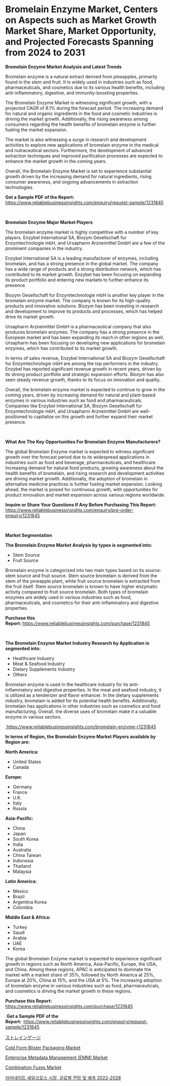 <p><h1>Bromelain Enzyme Market, Centers on Aspects such as Market Growth Market Share, Market Opportunity, and Projected Forecasts Spanning from 2024 to 2031</h1></p><p><strong>Bromelain Enzyme Market Analysis and Latest Trends</strong></p>
<p><p>Bromelain enzyme is a natural extract derived from pineapples, primarily found in the stem and fruit. It is widely used in industries such as food, pharmaceuticals, and cosmetics due to its various health benefits, including anti-inflammatory, digestive, and immunity-boosting properties.</p><p>The Bromelain Enzyme Market is witnessing significant growth, with a projected CAGR of 8.1% during the forecast period. The increasing demand for natural and organic ingredients in the food and cosmetic industries is driving the market growth. Additionally, the rising awareness among consumers regarding the health benefits of bromelain enzyme is further fueling the market expansion.</p><p>The market is also witnessing a surge in research and development activities to explore new applications of bromelain enzyme in the medical and nutraceutical sectors. Furthermore, the development of advanced extraction techniques and improved purification processes are expected to enhance the market growth in the coming years.</p><p>Overall, the Bromelain Enzyme Market is set to experience substantial growth driven by the increasing demand for natural ingredients, rising consumer awareness, and ongoing advancements in extraction technologies.</p></p>
<p><strong>Get a Sample PDF of the Report:&nbsp;</strong> <a href="https://www.reliablebusinessinsights.com/enquiry/request-sample/1231845">https://www.reliablebusinessinsights.com/enquiry/request-sample/1231845</a></p>
<p>&nbsp;</p>
<p><strong>Bromelain Enzyme Major Market Players</strong></p>
<p><p>The bromelain enzyme market is highly competitive with a number of key players. Enzybel International SA, Biozym Gesellschaft fur Enzymtechnologie mbH, and Ursapharm Arzneimittel GmbH are a few of the prominent companies in the industry.</p><p>Enzybel International SA is a leading manufacturer of enzymes, including bromelain, and has a strong presence in the global market. The company has a wide range of products and a strong distribution network, which has contributed to its market growth. Enzybel has been focusing on expanding its product portfolio and entering new markets to further enhance its presence.</p><p>Biozym Gesellschaft fur Enzymtechnologie mbH is another key player in the bromelain enzyme market. The company is known for its high-quality products and innovative solutions. Biozym has been investing in research and development to improve its products and processes, which has helped drive its market growth.</p><p>Ursapharm Arzneimittel GmbH is a pharmaceutical company that also produces bromelain enzymes. The company has a strong presence in the European market and has been expanding its reach in other regions as well. Ursapharm has been focusing on developing new applications for bromelain enzymes, which has contributed to its market growth.</p><p>In terms of sales revenue, Enzybel International SA and Biozym Gesellschaft fur Enzymtechnologie mbH are among the top performers in the industry. Enzybel has reported significant revenue growth in recent years, driven by its strong product portfolio and strategic expansion efforts. Biozym has also seen steady revenue growth, thanks to its focus on innovation and quality.</p><p>Overall, the bromelain enzyme market is expected to continue to grow in the coming years, driven by increasing demand for natural and plant-based enzymes in various industries such as food and pharmaceuticals. Companies like Enzybel International SA, Biozym Gesellschaft fur Enzymtechnologie mbH, and Ursapharm Arzneimittel GmbH are well-positioned to capitalize on this growth and further expand their market presence.</p></p>
<p>&nbsp;</p>
<p><strong>What Are The Key Opportunities For Bromelain Enzyme Manufacturers?</strong></p>
<p><p>The global Bromelain Enzyme market is expected to witness significant growth over the forecast period due to its widespread applications in industries such as food and beverage, pharmaceuticals, and healthcare. Increasing demand for natural food products, growing awareness about the health benefits of bromelain, and rising research and development activities are driving market growth. Additionally, the adoption of bromelain in alternative medicine practices is further fueling market expansion. Looking ahead, the market is poised for continuous growth, with opportunities for product innovation and market expansion across various regions worldwide.</p></p>
<p><strong>Inquire or Share Your Questions If Any Before Purchasing This Report:</strong> <a href="https://www.reliablebusinessinsights.com/enquiry/pre-order-enquiry/1231845">https://www.reliablebusinessinsights.com/enquiry/pre-order-enquiry/1231845</a></p>
<p>&nbsp;</p>
<p><strong>Market Segmentation</strong></p>
<p><strong>The Bromelain Enzyme Market Analysis by types is segmented into:</strong></p>
<p><ul><li>Stem Source</li><li>Fruit Source</li></ul></p>
<p><p>Bromelain enzyme is categorized into two main types based on its source: stem source and fruit source. Stem source bromelain is derived from the stem of the pineapple plant, while fruit source bromelain is extracted from the fruit itself. Stem source bromelain is known to have higher enzymatic activity compared to fruit source bromelain. Both types of bromelain enzymes are widely used in various industries such as food, pharmaceuticals, and cosmetics for their anti-inflammatory and digestive properties.</p></p>
<p><strong>Purchase this Report:&nbsp;</strong><a href="https://www.reliablebusinessinsights.com/purchase/1231845">https://www.reliablebusinessinsights.com/purchase/1231845</a></p>
<p>&nbsp;</p>
<p><strong>The Bromelain Enzyme Market Industry Research by Application is segmented into:</strong></p>
<p><ul><li>Healthcare Industry</li><li>Meat & Seafood Industry</li><li>Dietary Supplements Industry</li><li>Others</li></ul></p>
<p><p>Bromelain enzyme is used in the healthcare industry for its anti-inflammatory and digestive properties. In the meat and seafood industry, it is utilized as a tenderizer and flavor enhancer. In the dietary supplements industry, bromelain is added for its potential health benefits. Additionally, bromelain has applications in other industries such as cosmetics and food manufacturing. Overall, the diverse uses of bromelain make it a valuable enzyme in various sectors.</p></p>
<p><a href="https://www.reliablebusinessinsights.com/bromelain-enzyme-r1231845">&nbsp;https://www.reliablebusinessinsights.com/bromelain-enzyme-r1231845</a></p>
<p><strong>In terms of Region, the Bromelain Enzyme Market Players available by Region are:</strong></p>
<p>
    <p> <strong> North America: </strong>
        <ul>
            <li>United States</li>
            <li>Canada</li>
        </ul>
        </p> 
    <p> <strong> Europe: </strong>
        <ul>
            <li>Germany</li>
            <li>France</li>
            <li>U.K.</li>
            <li>Italy</li>
            <li>Russia</li>
        </ul>
        </p> 
    <p> <strong> Asia-Pacific: </strong>
        <ul>
            <li>China</li>
            <li>Japan</li>
            <li>South Korea</li>
            <li>India</li>
            <li>Australia</li>
            <li>China Taiwan</li>
            <li>Indonesia</li>
            <li>Thailand</li>
            <li>Malaysia</li>
        </ul>
        </p> 
    <p> <strong> Latin America: </strong>
        <ul>
            <li>Mexico</li>
            <li>Brazil</li>
            <li>Argentina Korea</li>
            <li>Colombia</li>
        </ul>
        </p> 
    <p> <strong> Middle East & Africa: </strong>
        <ul>
            <li>Turkey</li>
            <li>Saudi</li>
            <li>Arabia</li>
            <li>UAE</li>
            <li>Korea</li>
        </ul>
    </p>
    </p>
<p><p>The global Bromelain Enzyme market is expected to experience significant growth in regions such as North America, Asia-Pacific, Europe, the USA, and China. Among these regions, APAC is anticipated to dominate the market with a market share of 35%, followed by North America at 25%, Europe at 20%, China at 15%, and the USA at 5%. The increasing adoption of bromelain enzyme in various industries such as food, pharmaceuticals, and cosmetics is driving the market growth in these regions.</p></p>
<p><strong>Purchase this Report: </strong><a href="https://www.reliablebusinessinsights.com/purchase/1231845">https://www.reliablebusinessinsights.com/purchase/1231845</a></p>
<p>&nbsp;<strong>Get a Sample PDF of the Report:&nbsp;&nbsp;</strong><a href="https://www.reliablebusinessinsights.com/enquiry/request-sample/1231845">https://www.reliablebusinessinsights.com/enquiry/request-sample/1231845</a></p>
<p><strong></strong></p>
<p><p><a href="https://medium.com/@bulahhamill28/%E6%AC%A1%E3%81%AE%E6%96%87%E3%82%92%E6%97%A5%E6%9C%AC%E8%AA%9E%E3%81%AB%E7%BF%BB%E8%A8%B3%E3%81%97%E3%81%BE%E3%81%99-%E3%82%B9%E3%83%88%E3%83%AC%E3%82%A4%E3%83%B3%E3%82%B2%E3%83%BC%E3%82%B8%E5%B8%82%E5%A0%B4%E8%AA%BF%E6%9F%BB%E3%83%AC%E3%83%9D%E3%83%BC%E3%83%88%E3%81%AB%E3%81%AF-2024%E5%B9%B4%E3%81%8B%E3%82%892031%E5%B9%B4%E3%81%BE%E3%81%A7%E3%81%AE-%E3%81%AEcagr%E4%BA%88%E6%B8%AC%E3%81%AB%E5%9F%BA%E3%81%A5%E3%81%8F%E5%B8%82%E5%A0%B4%E8%A6%8F%E6%A8%A1-%E3%82%B7%E3%82%A7%E3%82%A2-%E6%88%90%E9%95%B7%E7%8E%87%E3%81%AE%E5%88%86%E6%9E%90%E3%81%8C%E5%90%AB%E3%81%BE%E3%82%8C%E3%81%A6%E3%81%84%E3%81%BE%E3%81%99-30cc6577f377">ストレインゲージ</a></p><p><a href="https://github.com/JameTravis/Market-Research-Report-List-5/blob/main/cold-form-blister-packaging-market.md">Cold Form Blister Packaging Market</a></p><p><a href="https://www.linkedin.com/pulse/enterprise-metadata-management-emm-market-size-reveals-best-hlubc">Enterprise Metadata Management (EMM) Market</a></p><p><a href="https://www.linkedin.com/pulse/combination-fuzes-market-analysis-sze-forecasted-period-wmymc">Combination Fuzes Market</a></p><p><a href="https://medium.com/@bustersipes981/%EB%9D%BC%EB%AF%B8%EB%84%A4%EC%9D%B4%ED%8A%B8-%EB%90%9C-%EB%8F%9B-%EC%B2%9C-%EC%8B%9C%EC%9E%A5-%EA%B8%80%EB%A1%9C%EB%B2%8C-%EC%A0%84%EB%A7%9D-%EB%B0%8F-2022-2028%EB%85%84-%EC%8B%9C%EC%9E%A5-%EC%98%88%EC%B8%A1-%EA%B8%80%EB%A1%9C%EB%B2%8C-%EC%8B%9C%EC%9E%A5-%ED%86%B5%EC%B0%B0%EA%B3%BC-%EC%98%81%EC%97%85-%EB%8F%99%ED%96%A5-2024%EB%85%84%EB%B6%80%ED%84%B0-2031%EB%85%84%EA%B9%8C%EC%A7%80-79f043def146">라미네이트 세일크로스 시장, 글로벌 전망 및 예측 2022-2028</a></p></p>